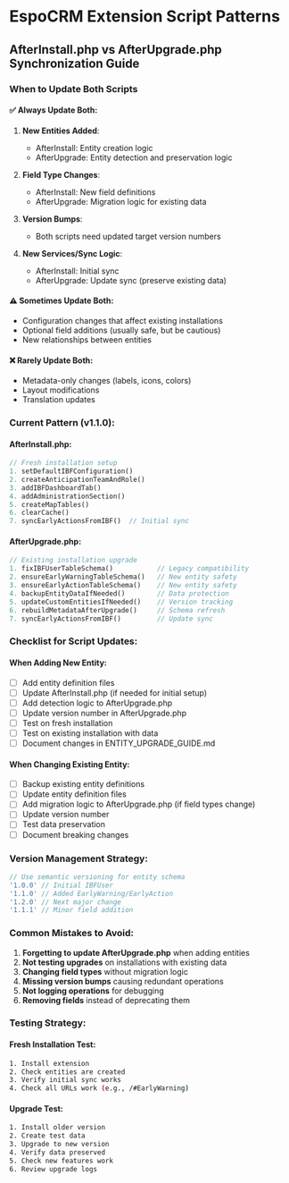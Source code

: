 # EspoCRM Extension Script Patterns

## AfterInstall.php vs AfterUpgrade.php Synchronization Guide

### When to Update Both Scripts

#### ✅ **Always Update Both:**
1. **New Entities Added**: 
   - AfterInstall: Entity creation logic
   - AfterUpgrade: Entity detection and preservation logic

2. **Field Type Changes**:
   - AfterInstall: New field definitions  
   - AfterUpgrade: Migration logic for existing data

3. **Version Bumps**:
   - Both scripts need updated target version numbers

4. **New Services/Sync Logic**:
   - AfterInstall: Initial sync
   - AfterUpgrade: Update sync (preserve existing data)

#### ⚠️ **Sometimes Update Both:**
- Configuration changes that affect existing installations
- Optional field additions (usually safe, but be cautious)
- New relationships between entities

#### ❌ **Rarely Update Both:**
- Metadata-only changes (labels, icons, colors)
- Layout modifications
- Translation updates

### **Current Pattern (v1.1.0):**

#### AfterInstall.php:
```php
// Fresh installation setup
1. setDefaultIBFConfiguration()
2. createAnticipationTeamAndRole() 
3. addIBFDashboardTab()
4. addAdministrationSection()
5. createMapTables()
6. clearCache()
7. syncEarlyActionsFromIBF()  // Initial sync
```

#### AfterUpgrade.php:
```php
// Existing installation upgrade
1. fixIBFUserTableSchema()           // Legacy compatibility
2. ensureEarlyWarningTableSchema()   // New entity safety
3. ensureEarlyActionTableSchema()    // New entity safety
4. backupEntityDataIfNeeded()        // Data protection
5. updateCustomEntitiesIfNeeded()    // Version tracking
6. rebuildMetadataAfterUpgrade()     // Schema refresh
7. syncEarlyActionsFromIBF()         // Update sync
```

### **Checklist for Script Updates:**

#### When Adding New Entity:
- [ ] Add entity definition files
- [ ] Update AfterInstall.php (if needed for initial setup)
- [ ] Add detection logic to AfterUpgrade.php
- [ ] Update version number in AfterUpgrade.php
- [ ] Test on fresh installation
- [ ] Test on existing installation with data
- [ ] Document changes in ENTITY_UPGRADE_GUIDE.md

#### When Changing Existing Entity:
- [ ] Backup existing entity definitions
- [ ] Update entity definition files
- [ ] Add migration logic to AfterUpgrade.php (if field types change)
- [ ] Update version number
- [ ] Test data preservation
- [ ] Document breaking changes

### **Version Management Strategy:**

```php
// Use semantic versioning for entity schema
'1.0.0' // Initial IBFUser
'1.1.0' // Added EarlyWarning/EarlyAction
'1.2.0' // Next major change
'1.1.1' // Minor field addition
```

### **Common Mistakes to Avoid:**

1. **Forgetting to update AfterUpgrade.php** when adding entities
2. **Not testing upgrades** on installations with existing data  
3. **Changing field types** without migration logic
4. **Missing version bumps** causing redundant operations
5. **Not logging operations** for debugging
6. **Removing fields** instead of deprecating them

### **Testing Strategy:**

#### Fresh Installation Test:
```bash
1. Install extension
2. Check entities are created
3. Verify initial sync works
4. Check all URLs work (e.g., /#EarlyWarning)
```

#### Upgrade Test:
```bash
1. Install older version
2. Create test data
3. Upgrade to new version
4. Verify data preserved
5. Check new features work
6. Review upgrade logs
```
